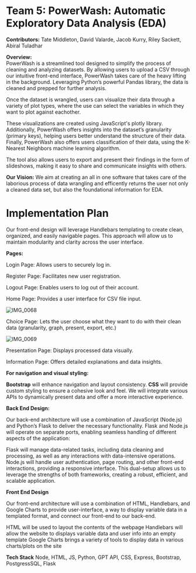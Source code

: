 # Team 5: PowerWash: Automatic Exploratory Data Analysis (EDA)

**Contributors:** Tate Middleton, David Valarde, Jacob Kurry, Riley Sackett, Abiral Tuladhar

**Overview:**  
PowerWash is a streamlined tool designed to simplify the process of cleaning and analyzing datasets. By allowing users to upload a CSV through our intuitive front-end interface, PowerWash takes care of the heavy lifting in the background. Leveraging Python’s powerful Pandas library, the data is cleaned and prepped for further analysis.

Once the dataset is wrangled, users can visualize their data through a variety of plot types, where the use can select the variables in which they want to plot against eachother.

These visualizations are created using JavaScript's plotly library. Additionally, PowerWash offers insights into the dataset’s granularity (primary keys), helping users better understand the structure of their data. Finally, PowerWash also offers users classification of their data, using the K-Nearest Neighbors machine learning algorithm.

The tool also allows users to export and present their findings in the form of slideshows, making it easy to share and communicate insights with others.

**Our Vision:**
We aim at creating an all in one software that takes care of the laborious process of data wrangling and efficently returns the user not only a cleaned data set, but also the foundational information for EDA.

# Implementation Plan

Our front-end design will leverage Handlebars templating to create clean, organized, and easily navigable pages. This approach will allow us to maintain modularity and clarity across the user interface.

**Pages:**

Login Page: Allows users to securely log in.

Register Page: Facilitates new user registration.

Logout Page: Enables users to log out of their account.

Home Page: Provides a user interface for CSV file input.

![IMG_0068](https://github.com/user-attachments/assets/c801b93d-2f77-49bf-89fc-d5c9f91139e2)

Choice Page: Lets the user choose what they want to do with their clean data (granularity, graph, present, export, etc.)

![IMG_0069](https://github.com/user-attachments/assets/d7f44459-fbad-497b-ac90-38824285d82d)

Presentation Page: Displays processed data visually.

Information Page: Offers detailed explanations and data insights.

**For navigation and visual styling:**

**Bootstrap** will enhance navigation and layout consistency.
**CSS** will provide custom styling to ensure a cohesive look and feel.
We will integrate various APIs to dynamically present data and offer a more interactive experience.

**Back End Design:**

Our back-end architecture will use a combination of JavaScript (Node.js) and Python’s Flask to deliver the necessary functionality. Flask and Node.js will operate on separate ports, enabling seamless handling of different aspects of the application:

Flask will manage data-related tasks, including data cleaning and processing, as well as any interactions with data-intensive operations.
Node.js will handle user authentication, page routing, and other front-end interactions, providing a responsive interface.
This dual-setup allows us to leverage the strengths of both frameworks, creating a robust, efficient, and scalable application.

**Front End Design**

Our front-end architecture will use a combination of HTML, Handlebars, and Google Charts to provide user-interface, a way to display variable data in a templated format, and connect our front-end to our back-end.

HTML will be used to layout the contents of the webpage
Handlebars will allow the website to displays variable data and user info into an empty template
Google Charts brings a variety of tools to display data in various charts/plots on the site

**Tech Stack**
Node, HTML, JS, Python, GPT API, CSS, Express, Bootstrap, PostgressSQL, Flask



